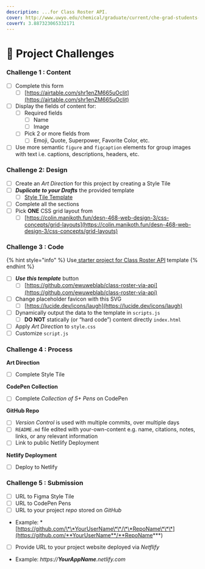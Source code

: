 ```yaml
---
description: ...for Class Roster API.
cover: http://www.uwyo.edu/chemical/graduate/current/che-grad-students-2017.jpg
coverY: 3.887323065332171
---
```


# 💯 Project Challenges

### Challenge 1 : Content

* [ ] Complete this form
  * [ ] [https://airtable.com/shr1enZM665uOcIit](https://airtable.com/shr1enZM665uOcIit)
* [ ] Display the fields of content for:&#x20;
  * [ ] Required fields
    * [ ] Name
    * [ ] Image
  * [ ] Pick 2 or more fields from
    * [ ] Emoji, Quote, Superpower, Favorite Color, etc.&#x20;
* [ ] Use more semantic `figure` and `figcaption` elements for group images with text i.e. captions, descriptions, headers, etc.&#x20;

### Challenge 2: Design

* [ ] Create an _Art Direction_ for this project by creating a Style Tile
* [ ] _**Duplicate to your Drafts**_ the provided template
  * [ ] [Style Tile Template](https://www.figma.com/file/HTQXrZJ0sPu7af8wT4YSWw/Style-Tile-Template?node-id=0%3A1\&t=NJEi1nKexF7VPhrY-1)
* [ ] Complete all the sections
* [ ] Pick **ONE** CSS grid layout from&#x20;
  * [ ] [https://colin.manikoth.fun/desn-468-web-design-3/css-concepts/grid-layouts](https://colin.manikoth.fun/desn-468-web-design-3/css-concepts/grid-layouts)

### Challenge 3 : Code

{% hint style="info" %}
Use[ starter project for Class Roster API](https://github.com/ewuweblab/class-roster-via-api) template
{% endhint %}

* [ ] _**Use this template**_ button
  * [ ] [https://github.com/ewuweblab/class-roster-via-api](https://github.com/ewuweblab/class-roster-via-api)
* [ ] Change placeholder favicon with this SVG
  * [ ] [https://lucide.dev/icons/laugh](https://lucide.dev/icons/laugh)
* [ ] Dynamically output the data to the template in `scripts.js`&#x20;
  * [ ] **DO NOT** statically (or “hard code”) content directly `index.html`
* [ ] Apply _Art Direction_ to `style.css`
* [ ] Customize `script.js`

### Challenge 4 : Process

**Art Direction**

* [ ] Complete Style Tile

**CodePen Collection**

* [ ] Complete _Collection of 5+ Pens_ on CodePen

**GitHub Repo**

* [ ] _Version Control_ is used with multiple commits, over multiple days
* [ ] `README.md` file edited with your-own-content e.g. name, citations, notes, links, or any relevant information
* [ ] Link to public Netlify Deployment

**Netlify Deployment**

* [ ] Deploy to Netlify

### Challenge 5 : Submission

* [ ] URL to Figma Style Tile
* [ ] URL to CodePen Pens
* [ ] URL to your project _repo_ stored on _GitHub_

- Example: \*[https://github.com/\*\*YourUserName\*\*/\*\*RepoName\*\*\*](https://github.com/**YourUserName**/**RepoName***)

* [ ] Provide URL to your project website deployed via _Netflify_

- Example: _https://**YourAppName**.netlify.com_
